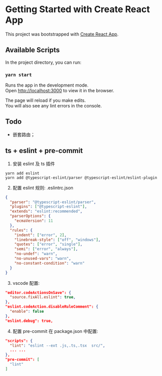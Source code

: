 # Getting Started with Create React App

This project was bootstrapped with [Create React App](https://github.com/facebook/create-react-app).

## Available Scripts

In the project directory, you can run:

### `yarn start`

Runs the app in the development mode.\
Open [http://localhost:3000](http://localhost:3000) to view it in the browser.

The page will reload if you make edits.\
You will also see any lint errors in the console.

## Todo

- 嵌套路由；

## ts + eslint + pre-commit

1. 安装 eslint 及 ts 插件

```
yarn add eslint
yarn add @typescript-eslint/parser @typescript-eslint/eslint-plugin
```

2. 配置 eslint 规则: .eslintrc.json

```json
{
  "parser": "@typescript-eslint/parser",
  "plugins": ["@typescript-eslint"],
  "extends": "eslint:recommended",
  "parserOptions": {
    "ecmaVersion": 11
  },
  "rules": {
    "indent": ["error", 2],
    "linebreak-style": ["off", "windows"],
    "quotes": ["error", "single"],
    "semi": ["error", "always"],
    "no-undef": "warn",
    "no-unused-vars": "warn",
    "no-constant-condition": "warn"
  }
}
```

3. vscode 配置:

```json
"editor.codeActionsOnSave": {
  "source.fixAll.eslint": true,
},
"eslint.codeAction.disableRuleComment": {
  "enable": false
},
"eslint.debug": true,

```

4. 配置 pre-commit
   在 package.json 中配置:

```json
"scripts": {
  "lint": "eslint --ext .js,.ts,.tsx  src/",
  ... ...
},
"pre-commit": [
  "lint"
]


```

